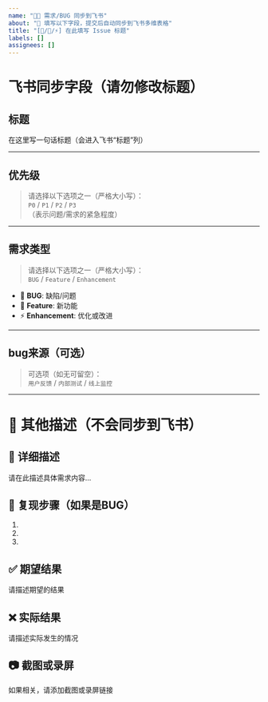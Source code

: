 ```yaml
---
name: "🐛✨ 需求/BUG 同步到飞书"
about: "📝 填写以下字段，提交后自动同步到飞书多维表格"
title: "[🐞/🌟/⚡] 在此填写 Issue 标题"
labels: []
assignees: []
---
```


# 飞书同步字段（请勿修改标题）

## 标题
在这里写一句话标题（会进入飞书“标题”列）

---

## 优先级  
> 请选择以下选项之一（严格大小写）：  
> `P0` / `P1` / `P2` / `P3`  
（表示问题/需求的紧急程度）  

---

## 需求类型  
> 请选择以下选项之一（严格大小写）：  
> `BUG` / `Feature` / `Enhancement`  
- 🐞 **BUG**: 缺陷/问题  
- 🌟 **Feature**: 新功能  
- ⚡ **Enhancement**: 优化或改进  

---

## bug来源（可选）  
> 可选项（如无可留空）：  
> `用户反馈` / `内部测试` / `线上监控`  

---

# 📖 其他描述（不会同步到飞书）

## 📝 详细描述
请在此描述具体需求内容...

## 🔄 复现步骤（如果是BUG）
1. 
2. 
3. 

## ✅ 期望结果
请描述期望的结果

## ❌ 实际结果
请描述实际发生的情况

## 📷 截图或录屏
如果相关，请添加截图或录屏链接
